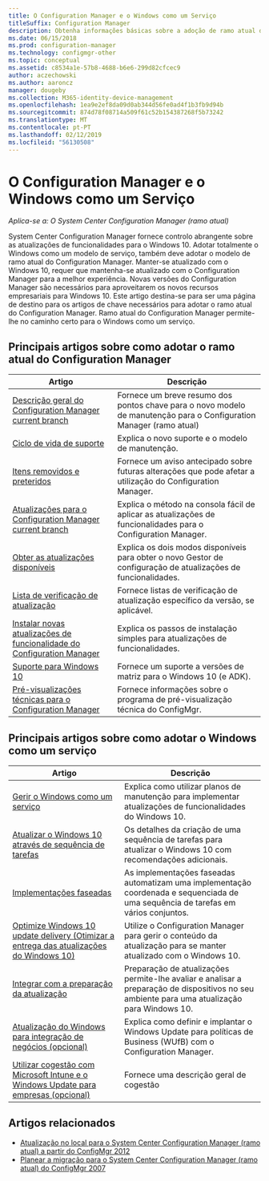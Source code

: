 ```yaml
---
title: O Configuration Manager e o Windows como um Serviço
titleSuffix: Configuration Manager
description: Obtenha informações básicas sobre a adoção de ramo atual do Configuration Manager para suportar o Windows como um serviço.
ms.date: 06/15/2018
ms.prod: configuration-manager
ms.technology: configmgr-other
ms.topic: conceptual
ms.assetid: c8534a1e-57b8-4688-b6e6-299d82cfcec9
author: aczechowski
ms.author: aaroncz
manager: dougeby
ms.collection: M365-identity-device-management
ms.openlocfilehash: 1ea9e2ef8da09d0ab344d56fe0ad4f1b3fb9d94b
ms.sourcegitcommit: 874d78f08714a509f61c52b154387268f5b73242
ms.translationtype: MT
ms.contentlocale: pt-PT
ms.lasthandoff: 02/12/2019
ms.locfileid: "56130508"
---
```

# <a name="configuration-manager-and-windows-as-a-service"></a>O Configuration Manager e o Windows como um Serviço

*Aplica-se a: O System Center Configuration Manager (ramo atual)*

System Center Configuration Manager fornece controlo abrangente sobre as atualizações de funcionalidades para o Windows 10. Adotar totalmente o Windows como um modelo de serviço, também deve adotar o modelo de ramo atual do Configuration Manager. Manter-se atualizado com o Windows 10, requer que mantenha-se atualizado com o Configuration Manager para a melhor experiência. Novas versões do Configuration Manager são necessários para aproveitarem os novos recursos empresariais para Windows 10. Este artigo destina-se para ser uma página de destino para os artigos de chave necessários para adotar o ramo atual do Configuration Manager. Ramo atual do Configuration Manager permite-lhe no caminho certo para o Windows como um serviço.

## <a name="key-articles-about-adopting-configuration-manager-current-branch"></a>Principais artigos sobre como adotar o ramo atual do Configuration Manager

| Artigo        | Descrição          | 
| ------------- |-------------|
|[Descrição geral do Configuration Manager current branch](/sccm/core/plan-design/changes/whats-new-incremental-versions)|Fornece um breve resumo dos pontos chave para o novo modelo de manutenção para o Configuration Manager (ramo atual)|
|[Ciclo de vida de suporte](/sccm/core/servers/manage/current-branch-versions-supported)|Explica o novo suporte e o modelo de manutenção.|
|[Itens removidos e preteridos](/sccm//core/plan-design/changes/deprecated/removed-and-deprecated)|Fornece um aviso antecipado sobre futuras alterações que pode afetar a utilização do Configuration Manager.|
|[Atualizações para o Configuration Manager current branch](/sccm/core/servers/manage/updates)|Explica o método na consola fácil de aplicar as atualizações de funcionalidades para o Configuration Manager.|
|[Obter as atualizações disponíveis](/sccm/core/servers/manage/install-in-console-updates#get-available-updates)|Explica os dois modos disponíveis para obter o novo Gestor de configuração de atualizações de funcionalidades.|
|[Lista de verificação de atualização](/sccm/core/servers/manage/install-in-console-updates#bkmk_beforeinstall)|Fornece listas de verificação de atualização específico da versão, se aplicável.| 
|[Instalar novas atualizações de funcionalidade do Configuration Manager](/sccm/core/servers/manage/install-in-console-updates#bkmk_install)|Explica os passos de instalação simples para atualizações de funcionalidades.|
|[Suporte para Windows 10](/sccm/core/plan-design/configs/support-for-windows-10)|Fornece um suporte a versões de matriz para o Windows 10 (e ADK).|
|[Pré-visualizações técnicas para o Configuration Manager](/sccm/core/get-started/technical-preview)|Fornece informações sobre o programa de pré-visualização técnica do ConfigMgr.|


## <a name="key-articles-about-adopting-windows-as-a-service"></a>Principais artigos sobre como adotar o Windows como um serviço

| Artigo        | Descrição          | 
| ------------- |-------------|
|[Gerir o Windows como um serviço](/sccm/osd/deploy-use/manage-windows-as-a-service)|Explica como utilizar planos de manutenção para implementar atualizações de funcionalidades do Windows 10.|
|[Atualizar o Windows 10 através de sequência de tarefas](/sccm/osd/deploy-use/create-a-task-sequence-to-upgrade-an-operating-system)|Os detalhes da criação de uma sequência de tarefas para atualizar o Windows 10 com recomendações adicionais.|
|[Implementações faseadas](/sccm/osd/deploy-use/create-phased-deployment-for-task-sequence)|As implementações faseadas automatizam uma implementação coordenada e sequenciada de uma sequência de tarefas em vários conjuntos.|  
|[Optimize Windows 10 update delivery (Otimizar a entrega das atualizações do Windows 10)](/sccm/sum/deploy-use/optimize-windows-10-update-delivery)|Utilize o Configuration Manager para gerir o conteúdo da atualização para se manter atualizado com o Windows 10.|
|[Integrar com a preparação da atualização](/sccm/core/clients/manage/upgrade/upgrade-analytics)|Preparação de atualizações permite-lhe avaliar e analisar a preparação de dispositivos no seu ambiente para uma atualização para Windows 10.| 
|[Atualização do Windows para integração de negócios (opcional)](/sccm/sum/deploy-use/integrate-windows-update-for-business-windows-10)|Explica como definir e implantar o Windows Update para políticas de Business (WUfB) com o Configuration Manager.|
|[Utilizar cogestão com Microsoft Intune e o Windows Update para empresas (opcional)](/sccm/comanage/overview)|Fornece uma descrição geral de cogestão| 


## <a name="related-articles"></a>Artigos relacionados

- [Atualização no local para o System Center Configuration Manager (ramo atual) a partir do ConfigMgr 2012](/sccm/core/servers/deploy/install/upgrade-to-configuration-manager)
- [Planear a migração para o System Center Configuration Manager (ramo atual) do ConfigMgr 2007](/sccm/core/migration/planning-for-migration)
